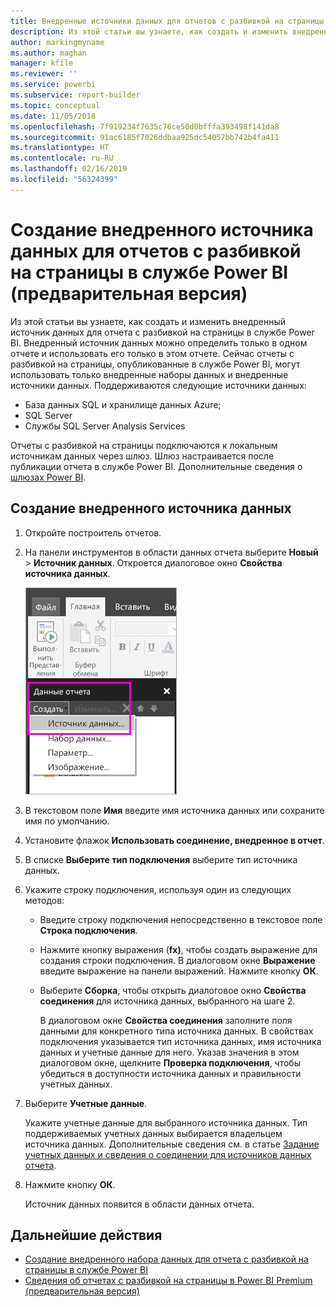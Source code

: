 ```yaml
---
title: Внедренные источники данных для отчетов с разбивкой на страницы в службе Power BI (предварительная версия)
description: Из этой статьи вы узнаете, как создать и изменить внедренный источник данных в отчете с разбивкой на страницы в службе Power BI.
author: markingmyname
ms.author: maghan
manager: kfile
ms.reviewer: ''
ms.service: powerbi
ms.subservice: report-builder
ms.topic: conceptual
ms.date: 11/05/2018
ms.openlocfilehash: 7f919234f7635c76ce50d0bfffa393498f141da8
ms.sourcegitcommit: 91ac6185f7026ddbaa925dc54057bb742b4fa411
ms.translationtype: HT
ms.contentlocale: ru-RU
ms.lasthandoff: 02/16/2019
ms.locfileid: "56324399"
---
```

# <a name="create-an-embedded-data-source-for-paginated-reports-in-the-power-bi-service-preview"></a>Создание внедренного источника данных для отчетов с разбивкой на страницы в службе Power BI (предварительная версия)

Из этой статьи вы узнаете, как создать и изменить внедренный источник данных для отчета с разбивкой на страницы в службе Power BI. Внедренный источник данных можно определить только в одном отчете и использовать его только в этом отчете. Сейчас отчеты с разбивкой на страницы, опубликованные в службе Power BI, могут использовать только внедренные наборы данных и внедренные источники данных. Поддерживаются следующие источники данных:

- База данных SQL и хранилище данных Azure;
- SQL Server
- Службы SQL Server Analysis Services 

Отчеты с разбивкой на страницы подключаются к локальным источникам данных через шлюз. Шлюз настраивается после публикации отчета в службе Power BI. Дополнительные сведения о [шлюзах Power BI](service-gateway-getting-started.md). 

## <a name="create-an-embedded-data-source"></a>Создание внедренного источника данных
  
1. Откройте построитель отчетов.

1. На панели инструментов в области данных отчета выберите **Новый** > **Источник данных**. Откроется диалоговое окно **Свойства источника данных**.

    ![Новый источник данных](media/paginated-reports-embedded-data-source/power-bi-paginated-new-data-source.png)
  
2.  В текстовом поле **Имя** введите имя источника данных или сохраните имя по умолчанию.  
  
3.  Установите флажок **Использовать соединение, внедренное в отчет**.  
  
1.  В списке **Выберите тип подключения** выберите тип источника данных. 

1.  Укажите строку подключения, используя один из следующих методов:  
  
    -   Введите строку подключения непосредственно в текстовое поле **Строка подключения**. 
  
    -   Нажмите кнопку выражения (**fx)**, чтобы создать выражение для создания строки подключения. В диалоговом окне **Выражение** введите выражение на панели выражений. Нажмите кнопку **ОК**. 
  
    -   Выберите **Сборка**, чтобы открыть диалоговое окно **Свойства соединения** для источника данных, выбранного на шаге 2.  
  
        В диалоговом окне **Свойства соединения** заполните поля данными для конкретного типа источника данных. В свойствах подключения указывается тип источника данных, имя источника данных и учетные данные для него. Указав значения в этом диалоговом окне, щелкните **Проверка подключения**, чтобы убедиться в доступности источника данных и правильности учетных данных.  
  
4.  Выберите **Учетные данные**.  
  
     Укажите учетные данные для выбранного источника данных. Тип поддерживаемых учетных данных выбирается владельцем источника данных. Дополнительные сведения см. в статье [Задание учетных данных и сведения о соединении для источников данных отчета](https://docs.microsoft.com/sql/reporting-services/report-data/specify-credential-and-connection-information-for-report-data-sources).
  
5.  Нажмите кнопку **ОК**.  
  
     Источник данных появится в области данных отчета.  

## <a name="next-steps"></a>Дальнейшие действия

- [Создание внедренного набора данных для отчета с разбивкой на страницы в службе Power BI](paginated-reports-create-embedded-dataset.md)
- [Сведения об отчетах с разбивкой на страницы в Power BI Premium (предварительная версия)](paginated-reports-report-builder-power-bi.md)